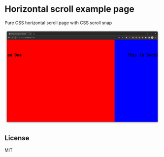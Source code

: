 # Horizontal scroll example page

Pure CSS horizontal scroll page with CSS scroll snap

![](images/screenshot.png)

## License

MIT
